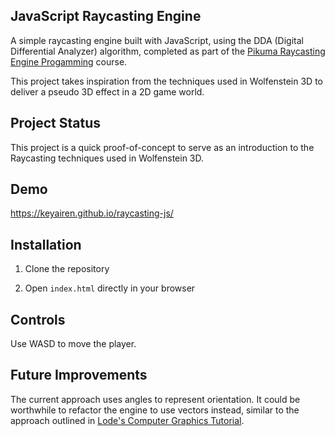 ## JavaScript Raycasting Engine
A simple raycasting engine built with JavaScript, using the DDA (Digital Differential Analyzer) algorithm, completed as part of the [Pikuma Raycasting Engine Progamming](https://pikuma.com/courses/raycasting-engine-tutorial-algorithm-javascript) course.

This project takes inspiration from the techniques used in Wolfenstein 3D to deliver a pseudo 3D effect in a 2D game world.

## Project Status
This project is a quick proof-of-concept to serve as an introduction to the Raycasting techniques used in Wolfenstein 3D.

## Demo
https://keyairen.github.io/raycasting-js/

## Installation
1. Clone the repository

2. Open `index.html` directly in your browser

## Controls
Use WASD to move the player.

## Future Improvements
The current approach uses angles to represent orientation. It could be worthwhile to refactor the engine to use vectors instead, similar to the approach outlined in [Lode's Computer Graphics Tutorial](https://lodev.org/cgtutor/raycasting.html).